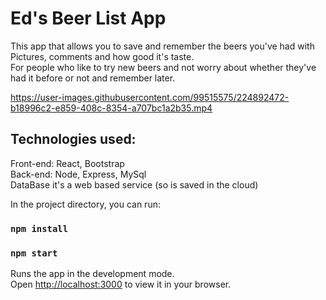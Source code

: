 # Ed's Beer List App

This app that allows you to save and remember the beers you've had with Pictures, comments and how good it's taste. \
For people who like to try new beers and not worry about whether they've had it before or not and remember later.


https://user-images.githubusercontent.com/99515575/224892472-b18996c2-e859-408c-8354-a707bc1a2b35.mp4




## Technologies used:
Front-end: React, Bootstrap \
Back-end: Node, Express, MySql \
DataBase it's a web based service (so is saved in the cloud) 

In the project directory, you can run:

### `npm install`

### `npm start`

Runs the app in the development mode.\
Open [http://localhost:3000](http://localhost:3000) to view it in your browser.



